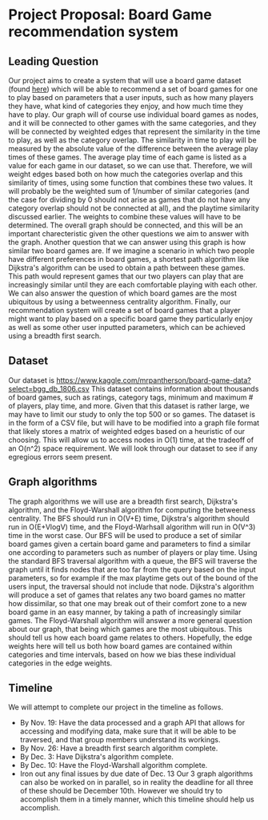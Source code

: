 ﻿# Project Proposal: Board Game recommendation system

## Leading Question
Our project aims to create a system that will use a board game dataset (found [here](https://www.kaggle.com/mrpantherson/board-game-data?select=bgg_db_1806.csv)) which will be able to recommend a set of board games for one to play based on parameters that a user inputs, such as how many players they have, what kind of categories they enjoy, and how much time they have to play. Our graph will of course use individual board games as nodes, and it will be connected to other games with the same categories, and they will be connected by weighted edges that represent the similarity in the time to play, as well as the category overlap. The similarity in time to play will be measured by the absolute value of the difference between the average play times of these games. The average play time of each game is listed as a value for each game in our dataset, so we can use that. Therefore, we will weight edges based both on how much the categories overlap and this similarity of times, using some function that combines these two values. It will probably be the weighted sum of 1/number of similar categories (and the case for dividing by 0 should not arise as games that do not have any category overlap should not be connected at all), and the playtime similarity discussed earlier. The weights to combine these values will have to be determined. The overall graph should be  connected, and this will be an important charecteristic given the other questions we aim to answer with the graph. Another question that we can answer using this graph is how similar two board games are. If we imagine a scenario in which two people have different preferences in board games, a shortest path algorithm like Dijkstra's algorithm can be used to obtain a path between these games. This path would represent games that our two players can play that are increasingly similar until they are each comfortable playing with each other. We can also answer the question of which board games are the most ubiquitous by using a betweenness centrality algorithm. Finally, our recommendation system will create a set of board games that a player might want to play based on a specific board game they particularly enjoy as well as some other user inputted parameters, which can be achieved using a breadth first search.

## Dataset
Our dataset is https://www.kaggle.com/mrpantherson/board-game-data?select=bgg_db_1806.csv
This dataset contains information about thousands of board games, such as ratings, category tags, minimum and maximum # of players, play time, and more. Given that this dataset is rather large, we may have to limit our study to only the top 500 or so games. The dataset is in the form of a CSV file, but will have to be modified into a graph file format that likely stores a matrix of weighted edges based on a heuristic of our choosing. This will allow us to access nodes in O(1) time, at the tradeoff of an O(n^2) space requirement. We will look through our dataset to see if any egregious errors seem present.

## Graph algorithms
The graph algorithms we will use are a breadth first search, Dijkstra's algorithm, and the Floyd-Warshall algorithm for computing the betweeness centrality. The BFS should run in O(V+E) time, Dijkstra's algorithm should run in O(E+VlogV) time, and the Floyd-Warhsall algorithm will run in O(V^3) time in the worst case. Our BFS will be used to produce a set of similar board games given a certain board game and parameters to find a similar one according to parameters such as number of players or play time. Using the standard BFS traversal algorithm with a queue, the BFS will traverse the graph until it finds nodes that are too far from the query based on the input parameters, so for example if the max playtime gets out of the bound of the users input, the traversal should not include that node. Dijkstra's algorithm will produce a set of games that relates any two board games no matter how dissimilar, so that one may break out of their comfort zone to a new board game in an easy manner, by taking a path of increasingly similar games. The Floyd-Warshall algorithm will answer a more general question about our graph, that being which games are the most ubiquitous. This should tell us how each board game relates to others. Hopefully, the edge weights here will tell us both how board games are contained within categories and time intervals, based on how we bias these individual categories in the edge weights.

## Timeline
We will attempt to complete our project in the timeline as follows.

 - By Nov. 19: Have the data processed and a graph API that allows for accessing and modifying data, make sure that it will be able to be traversed, and that group members understand its workings.
 - By Nov. 26: Have a breadth first search algorithm complete.
 - By Dec. 3: Have Dijkstra's algorithm complete.
 - By Dec. 10: Have the Floyd-Warshall algorithm complete.
 - Iron out any final issues by due date of Dec. 13
Our 3 graph algorithms can also be worked on in parallel, so in reality the deadline for all three of these should be December 10th. However we should try to accomplish them in a timely manner, which this timeline should help us accomplish.

